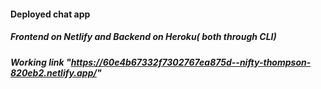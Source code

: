 #### Deployed chat app 
##### Frontend on Netlify and Backend on Heroku( both through CLI)
##### Working link "https://60e4b67332f7302767ea875d--nifty-thompson-820eb2.netlify.app/"